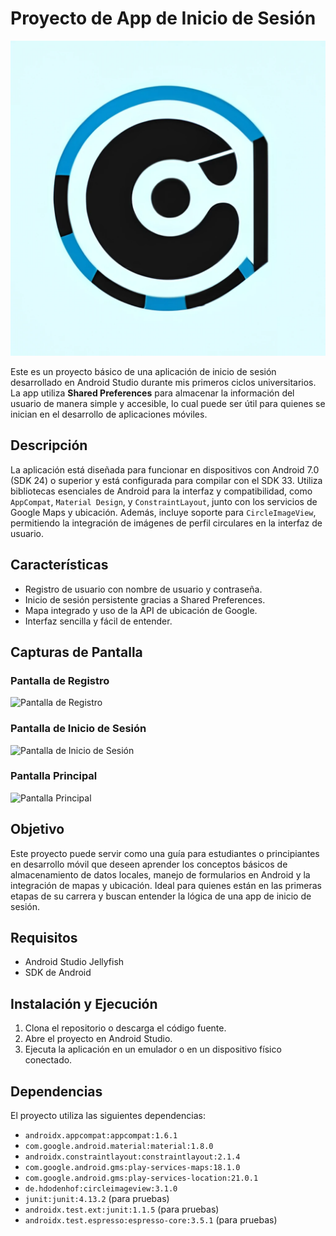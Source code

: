 # Proyecto de App de Inicio de Sesión

![Logo del Proyecto](https://github.com/CesarEduL/EjerciciosAndroid/blob/main/app/src/main/res/drawable/logoempresa.png)

Este es un proyecto básico de una aplicación de inicio de sesión desarrollado en Android Studio durante mis primeros ciclos universitarios. La app utiliza **Shared Preferences** para almacenar la información del usuario de manera simple y accesible, lo cual puede ser útil para quienes se inician en el desarrollo de aplicaciones móviles.

## Descripción

La aplicación está diseñada para funcionar en dispositivos con Android 7.0 (SDK 24) o superior y está configurada para compilar con el SDK 33. Utiliza bibliotecas esenciales de Android para la interfaz y compatibilidad, como `AppCompat`, `Material Design`, y `ConstraintLayout`, junto con los servicios de Google Maps y ubicación. Además, incluye soporte para `CircleImageView`, permitiendo la integración de imágenes de perfil circulares en la interfaz de usuario.

## Características

- Registro de usuario con nombre de usuario y contraseña.
- Inicio de sesión persistente gracias a Shared Preferences.
- Mapa integrado y uso de la API de ubicación de Google.
- Interfaz sencilla y fácil de entender.

## Capturas de Pantalla

### Pantalla de Registro
![Pantalla de Registro](ruta/a/tu/imagen-registro.png)

### Pantalla de Inicio de Sesión
![Pantalla de Inicio de Sesión](ruta/a/tu/imagen-inicio-sesion.png)

### Pantalla Principal
![Pantalla Principal](ruta/a/tu/imagen-principal.png)

## Objetivo

Este proyecto puede servir como una guía para estudiantes o principiantes en desarrollo móvil que deseen aprender los conceptos básicos de almacenamiento de datos locales, manejo de formularios en Android y la integración de mapas y ubicación. Ideal para quienes están en las primeras etapas de su carrera y buscan entender la lógica de una app de inicio de sesión.

## Requisitos

- Android Studio Jellyfish
- SDK de Android

## Instalación y Ejecución

1. Clona el repositorio o descarga el código fuente.
2. Abre el proyecto en Android Studio.
3. Ejecuta la aplicación en un emulador o en un dispositivo físico conectado.

## Dependencias

El proyecto utiliza las siguientes dependencias:

- `androidx.appcompat:appcompat:1.6.1`
- `com.google.android.material:material:1.8.0`
- `androidx.constraintlayout:constraintlayout:2.1.4`
- `com.google.android.gms:play-services-maps:18.1.0`
- `com.google.android.gms:play-services-location:21.0.1`
- `de.hdodenhof:circleimageview:3.1.0`
- `junit:junit:4.13.2` (para pruebas)
- `androidx.test.ext:junit:1.1.5` (para pruebas)
- `androidx.test.espresso:espresso-core:3.5.1` (para pruebas)
